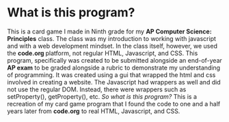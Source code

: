 <h1>What is this program?</h1>
This is a card game I made in Ninth grade for my <b>AP Computer Science: Principles</b> class. The class was my introduction to working with javascript and with a web development mindset. In the class itself, however, we used the <b> code.org </b> platform, not regular HTML, Javascript, and CSS. This program, specifically was created to be submitted alongside an end-of-year <b>AP exam</b> to be graded alongside a rubric to demonstrate my understanding of programming. It was created using a gui that wrapped the html and css involved in creating a website. The Javascript had wrappers as well and did not use the regular DOM. Instead, there were wrappers such as setProperty(), getProperty(), etc. <i>So what is this program?</i> This is a recreation of my card game program that I found the code to one and a half years later from <b>code.org</b> to real HTML, Javascript, and CSS.
